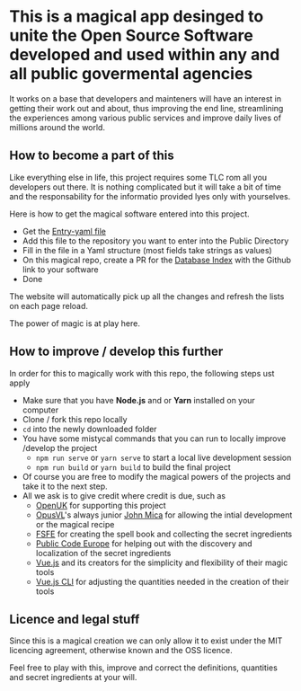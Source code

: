 # This is a magical app desinged to unite the Open Source Software developed and used within any and all public govermental agencies

It works on a base that developers and mainteners will have an interest in getting their work out and about, thus improving the end line, streamlining the experiences among various public services and improve daily lives of millions around the world.

## How to become a part of this

Like everything else in life, this project requires some TLC rom all you developers out there. It is nothing complicated but it will take a bit of time and the responsability for the informatio provided lyes only with yourselves.

Here is how to get the magical software entered into this project.

- Get the [Entry-yaml file](https://github.com/OpenUK/publiccode.directory/blob/master/entry-files/entry.yaml)
- Add this file to the repository you want to enter into the Public Directory
- Fill in the file in a Yaml structure (most fields take strings as values)
- On this magical repo, create a PR for the [Database Index](https://github.com/OpenUK/publiccode.directory/blob/master/database/database.index.yaml) with the Github link to your software
- Done

The website will automatically pick up all the changes and refresh the lists on each page reload.

The power of magic is at play here.

## How to improve / develop this further

In order for this to magically work with this repo, the following steps ust apply

- Make sure that you have **Node.js** and or **Yarn** installed on your computer
- Clone / fork this repo locally
- `cd` into the newly downloaded folder
- You have some mistycal commands that you can run to locally improve /develop the project
  - `npm run serve` or `yarn serve` to start a local live development session
  - `npm run build` or `yarn build` to build the final project
- Of course you are free to modify the magical powers of the projects and take it to the next step.
- All we ask is to give credit where credit is due, such as
  - [OpenUK](https://openuk.uk) for supporting this project
  - [OpusVL](https://opusvl.com)'s always junior [John Mica](https://johnmica.me) for allowing the intial development or the magical recipe
  - [FSFE](https://fsfe.org) for creating the spell book and collecting the secret ingredients
  - [Public Code Europe](https://publiccode.eu/) for helping out with the discovery and localization of the secret ingredients
  - [Vue.js](https://vuejs.org/) and its creators for the simplicity and flexibility of their magic tools
  - [Vue.js CLI](https://cli.vuejs.org/) for adjusting the quantities needed in the creation of their tools

## Licence and legal stuff

Since this is a magical creation we can only allow it to exist under the MIT licencing agreement, otherwise known and the OSS licence.

Feel free to play with this, improve and correct the definitions, quantities and secret ingredients at your will.
